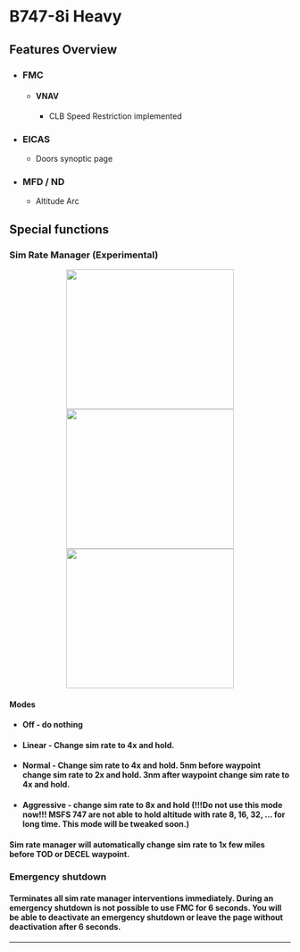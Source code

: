 # B747-8i Heavy

## Features Overview

* ### FMC
    * #### VNAV
        * CLB Speed Restriction implemented
* ### EICAS
    *  Doors synoptic page
* ### MFD / ND
    *  Altitude Arc
    
## Special functions

### Sim Rate Manager (Experimental)
<p align="center">
<img src="https://user-images.githubusercontent.com/43503767/102024591-45795b00-3d93-11eb-82dc-651b436b4563.jpg" width="300" height="250"><img src="https://user-images.githubusercontent.com/43503767/102024592-48744b80-3d93-11eb-9a6d-a50df00ecfcc.jpg" width="300" height="250"><img src="https://user-images.githubusercontent.com/43503767/102024595-4ad6a580-3d93-11eb-82f7-8d48b23e2edc.jpg" width="300" height="250">
</p>

#### Modes

* #### Off - do nothing
* #### Linear - Change sim rate to 4x and hold.
* #### Normal - Change sim rate to 4x and hold. 5nm before waypoint change sim rate to 2x and hold. 3nm after waypoint change sim rate to 4x and hold.
* #### Aggressive - change sim rate to 8x and hold (!!!Do not use this mode now!!! MSFS 747 are not able to hold altitude with rate 8, 16, 32, ... for long time. This mode will be tweaked soon.) 

#### Sim rate manager will automatically change sim rate to 1x few miles before TOD or DECEL waypoint.

### Emergency shutdown
#### Terminates all sim rate manager interventions immediately. During an emergency shutdown is not possible to use FMC for 6 seconds. You will be able to deactivate an emergency shutdown or leave the page without deactivation after 6 seconds.

---
